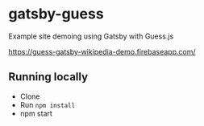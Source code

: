 # gatsby-guess
Example site demoing using Gatsby with Guess.js

https://guess-gatsby-wikipedia-demo.firebaseapp.com/

## Running locally

* Clone
* Run `npm install`
* npm start
